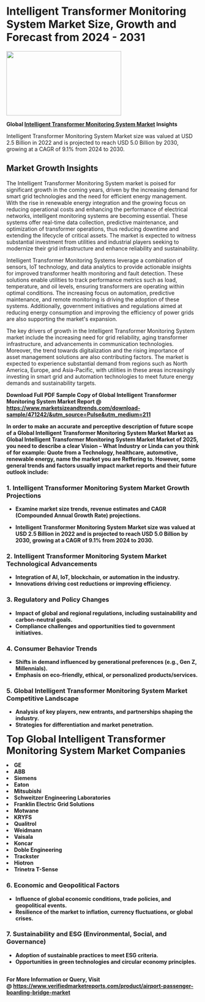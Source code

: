 <H1>Intelligent Transformer Monitoring System Market Size, Growth and Forecast from 2024 - 2031</H1><img class="aligncenter size-medium wp-image-584254" src="https://thirdeyenews.in/wp-content/uploads/2024/09/Global-Market-Research-300x168.jpeg" alt="" width="300" height="168" /><p><strong>Global&nbsp;<a href="https://www.marketsizeandtrends.com/download-sample/471242/&amp;utm_source=Pulse&amp;utm_medium=211">Intelligent Transformer Monitoring System Market</a> Insights</strong></p><p>Intelligent Transformer Monitoring System Market size was valued at USD 2.5 Billion in 2022 and is projected to reach USD 5.0 Billion by 2030, growing at a CAGR of 9.1% from 2024 to 2030.</p><p><h2>Market Growth Insights</h2> <p>The Intelligent Transformer Monitoring System market is poised for significant growth in the coming years, driven by the increasing demand for smart grid technologies and the need for efficient energy management. With the rise in renewable energy integration and the growing focus on reducing operational costs and enhancing the performance of electrical networks, intelligent monitoring systems are becoming essential. These systems offer real-time data collection, predictive maintenance, and optimization of transformer operations, thus reducing downtime and extending the lifecycle of critical assets. The market is expected to witness substantial investment from utilities and industrial players seeking to modernize their grid infrastructure and enhance reliability and sustainability.</p> <p><strong></strong></p> <p>Intelligent Transformer Monitoring Systems leverage a combination of sensors, IoT technology, and data analytics to provide actionable insights for improved transformer health monitoring and fault detection. These solutions enable utilities to track performance metrics such as load, temperature, and oil levels, ensuring transformers are operating within optimal conditions. The increasing focus on automation, predictive maintenance, and remote monitoring is driving the adoption of these systems. Additionally, government initiatives and regulations aimed at reducing energy consumption and improving the efficiency of power grids are also supporting the market's expansion.</p> <p>The key drivers of growth in the Intelligent Transformer Monitoring System market include the increasing need for grid reliability, aging transformer infrastructure, and advancements in communication technologies. Moreover, the trend towards digitalization and the rising importance of asset management solutions are also contributing factors. The market is expected to experience substantial demand from regions such as North America, Europe, and Asia-Pacific, with utilities in these areas increasingly investing in smart grid and automation technologies to meet future energy demands and sustainability targets.</p> <p><strong></p><p><span class=""><strong>Download Full PDF Sample Copy of Global Intelligent Transformer Monitoring System Market Report</strong> @ <a href="https://www.marketsizeandtrends.com/download-sample/471242/&amp;utm_source=Pulse&amp;utm_medium=211" target="_blank">https://www.marketsizeandtrends.com/download-sample/471242/&amp;utm_source=Pulse&amp;utm_medium=211</a></span></p><p>In order to make an accurate and perceptive description of future scope of a Global&nbsp;Intelligent Transformer Monitoring System Market Market as Global&nbsp;Intelligent Transformer Monitoring System Market Market of 2025, you need to describe a clear Vision &ndash; What Industry or Linda can you think of for example: Quote from a Technology, healthcare, automotive, renewable energy, name the market you are Reffering to. However, some general trends and factors usually impact market reports and their future outlook include:</p><h3>1.&nbsp;<strong>Intelligent Transformer Monitoring System Market Growth Projections</strong></h3><ul><li>Examine market size trends, revenue estimates and CAGR (Compounded Annual Growth Rate) projections.</li><li><p>Intelligent Transformer Monitoring System Market size was valued at USD 2.5 Billion in 2022 and is projected to reach USD 5.0 Billion by 2030, growing at a CAGR of 9.1% from 2024 to 2030.</p></li></ul><h3>2.&nbsp;<strong>Intelligent Transformer Monitoring System Market Technological Advancements</strong></h3><ul><li>Integration of AI, IoT, blockchain, or automation in the industry.</li><li>Innovations driving cost reductions or improving efficiency.</li></ul><h3>3.&nbsp;<strong>Regulatory and Policy Changes</strong></h3><ul><li>Impact of global and regional regulations, including sustainability and carbon-neutral goals.</li><li>Compliance challenges and opportunities tied to government initiatives.</li></ul><h3>4.&nbsp;<strong>Consumer Behavior Trends</strong></h3><ul><li>Shifts in demand influenced by generational preferences (e.g., Gen Z, Millennials).</li><li>Emphasis on eco-friendly, ethical, or personalized products/services.</li></ul><h3>5.&nbsp;<strong>Global Intelligent Transformer Monitoring System Market Competitive Landscape</strong></h3><ul><li>Analysis of key players, new entrants, and partnerships shaping the industry.</li><li>Strategies for differentiation and market penetration.</li></ul><p data-pm-slice="1 1 []"><span style="color: inherit; font-family: inherit; font-size: 25px;">Top Global Intelligent Transformer Monitoring System Market Companies</span></p><div class="" data-test-id=""><p><li>GE</li><li> ABB</li><li> Siemens</li><li> Eaton</li><li> Mitsubishi</li><li> Schweitzer Engineering Laboratories</li><li> Franklin Electric Grid Solutions</li><li> Motwane</li><li> KRYFS</li><li> Qualitrol</li><li> Weidmann</li><li> Vaisala</li><li> Koncar</li><li> Doble Engineering</li><li> Trackster</li><li> Hiotron</li><li> Trinetra T-Sense</li></p></div><h3>6.&nbsp;<strong>Economic and Geopolitical Factors</strong></h3><ul><li>Influence of global economic conditions, trade policies, and geopolitical events.</li><li>Resilience of the market to inflation, currency fluctuations, or global crises.</li></ul><h3>7.&nbsp;<strong>Sustainability and ESG (Environmental, Social, and Governance)</strong></h3><ul><li>Adoption of sustainable practices to meet ESG criteria.</li><li>Opportunities in green technologies and circular economy principles.</li></ul><h2><strong style="font-size: 14px;">For More Information or Query, Visit @&nbsp;</strong><a style="background-color: #ffffff; font-size: 14px;" href="https://www.marketsizeandtrends.com/report/intelligent-transformer-monitoring-system-market/" target="_blank">https://www.verifiedmarketreports.com/product/airport-passenger-boarding-bridge-market</a></h2>
